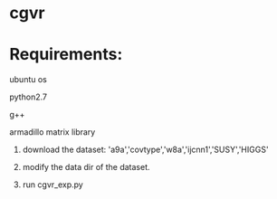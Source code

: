 # cgvr

# Requirements:

   ubuntu os
   
   python2.7
   
   g++
   
   armadillo matrix library

 

1.  download the dataset:  'a9a','covtype','w8a','ijcnn1','SUSY','HIGGS'

2.  modify the data dir of the dataset.

3.  run cgvr_exp.py

